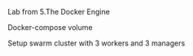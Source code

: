 Lab from 5.The Docker Engine

Docker-compose volume

Setup swarm cluster with 3 workers and 3 managers